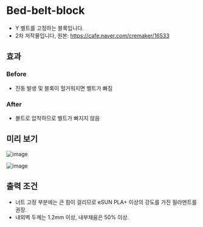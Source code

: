 # Bed-belt-block
+ Y 벨트를 고정하는 블록입니다.
+ 2차 저작물입니다, 원본: https://cafe.naver.com/cremaker/16533

## 효과

### Before

+ 진동 발생 및 블록이 헐거워지면 벨트가 빠짐

### After

+ 볼트로 압착하므로 벨트가 빠지지 않음


## 미리 보기

![image](https://user-images.githubusercontent.com/14369006/236655746-39fd6f6d-6cb5-42af-ae97-51da8002fd93.png)

![image](https://user-images.githubusercontent.com/14369006/236655799-7933dab4-26de-4e34-8914-e9a82963cfb9.png)

## 출력 조건

+ 너트 고정 부분에는 큰 힘이 걸리므로 eSUN PLA+ 이상의 강도를 가진 필라멘트를 권장.
+ 내외벽 두께는 1.2mm 이상, 내부채움은 50% 이상.
